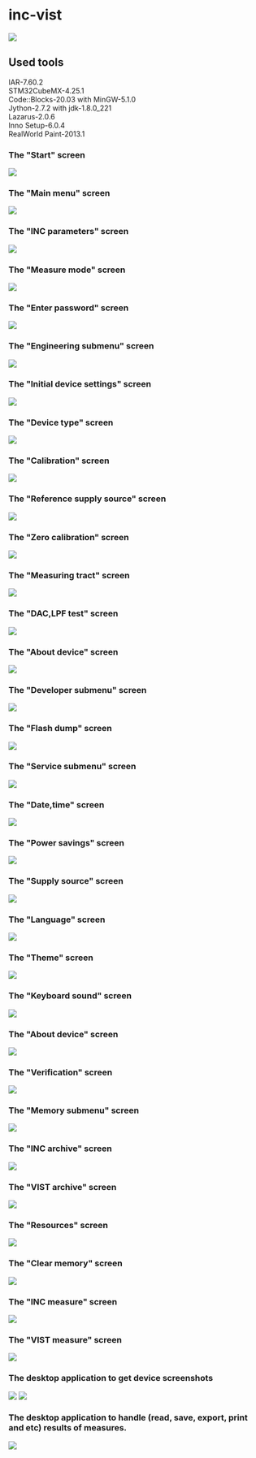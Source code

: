 # inc-vist
![](photos/photo1.jpg)

## Used tools

<p>
IAR-7.60.2<br>
STM32CubeMX-4.25.1<br>
Code::Blocks-20.03 with MinGW-5.1.0<br>
Jython-2.7.2 with jdk-1.8.0_221<br>
Lazarus-2.0.6<br>
Inno Setup-6.0.4<br>
RealWorld Paint-2013.1<br>
</p>

### The "Start" screen
![](screenshots/device/image01.png)

### The "Main menu" screen
![](screenshots/device/image02.png)

### The "INC parameters" screen
![](screenshots/device/image03.png)

### The "Measure mode" screen
![](screenshots/device/image04.png)

### The "Enter password" screen
![](screenshots/device/image05.png)

### The "Engineering submenu" screen
![](screenshots/device/image06.png)

### The "Initial device settings" screen
![](screenshots/device/image07.png)

### The "Device type" screen
![](screenshots/device/image08.png)

### The "Calibration" screen
![](screenshots/device/image09.png)

### The "Reference supply source" screen
![](screenshots/device/image10.png)

### The "Zero calibration" screen
![](screenshots/device/image11.png)

### The "Measuring tract" screen
![](screenshots/device/image12.png)

### The "DAC,LPF test" screen
![](screenshots/device/image13.png)

### The "About device" screen
![](screenshots/device/image14.png)

### The "Developer submenu" screen
![](screenshots/device/image15.png)

### The "Flash dump" screen
![](screenshots/device/image16.png)

### The "Service submenu" screen
![](screenshots/device/image17.png)

### The "Date,time" screen
![](screenshots/device/image18.png)

### The "Power savings" screen
![](screenshots/device/image19.png)

### The "Supply source" screen
![](screenshots/device/image20.png)

### The "Language" screen
![](screenshots/device/image21.png)

### The "Theme" screen
![](screenshots/device/image22.png)

### The "Keyboard sound" screen
![](screenshots/device/image23.png)

### The "About device" screen
![](screenshots/device/image24.png)

### The "Verification" screen
![](screenshots/device/image25.png)

### The "Memory submenu" screen
![](screenshots/device/image26.png)

### The "INC archive" screen
![](screenshots/device/image27.png)

### The "VIST archive" screen
![](screenshots/device/image28.png)

### The "Resources" screen
![](screenshots/device/image29.png)

### The "Clear memory" screen
![](screenshots/device/image30.png)

### The "INC measure" screen
![](screenshots/device/image31.png)

### The "VIST measure" screen
![](screenshots/device/image32.png)

### The desktop application to get device screenshots
![](screenshots/desktop/image1.png)
![](screenshots/desktop/image2.png)

### The desktop application to handle (read, save, export, print and etc) results of measures.
![](screenshots/desktop/image3.png)










